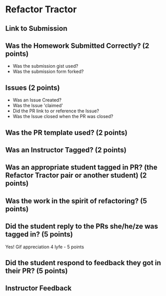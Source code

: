 # Refactor Tractor

## Link to Submission

## Was the Homework Submitted Correctly? (2 points)
  - Was the submission gist used?
  - Was the submission form forked?

## Issues (2 points)
  - Was an Issue Created?
  - Was the Issue 'claimed'
  - Did the PR link to or reference the Issue?
  - Was the Issue closed when the PR was closed?

## Was the PR template used? (2 points)

## Was an Instructor Tagged? (2 points)

## Was an appropriate student tagged in PR? (the Refactor Tractor pair or another student) (2 points)

## Was the work in the spirit of refactoring? (5 points)

## Did the student reply to the PRs she/he/ze was tagged in? (5 points)

Yes! Gif appreciation 4 lyfe - 5 points

## Did the student respond to feedback they got in their PR? (5 points)

## Instructor Feedback
